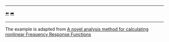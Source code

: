 ***
[⬅️](../022/README.md "Previous example")
[➡️](../024/README.md "Next example")
***

The example is adapted from [A novel analysis method for calculating nonlinear Frequency Response Functions](https://doi.org/10.48550/arXiv.2404.01972)
